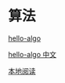 # 算法

[hello-algo](https://github.com/krahets/hello-algo)

[hello-algo 中文](https://www.hello-algo.com/chapter_hello_algo/)

[本地阅读](http://localhost:9999/docs/0_hello-algo_1.2.0_zh_javascript.pdf)
